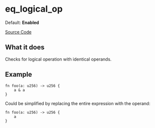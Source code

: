 # eq_logical_op

Default: **Enabled**

[Source Code](https://github.com/software-mansion/cairo-lint/tree/main/src/lints/eq_op.rs#L217)

## What it does

Checks for logical operation with identical operands.

## Example

```cairo
fn foo(a: u256) -> u256 {
    a & a
}
```

Could be simplified by replacing the entire expression with the operand:

```cairo
fn foo(a: u256) -> u256 {
    a
}
```
